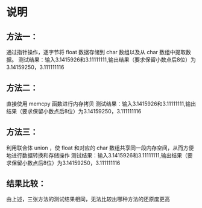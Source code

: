 #  说明
## 方法一：
通过指针操作，逐字节将 float 数据存储到 char 数组以及从 char 数组中提取数据。
测试结果：输入3.1415926和3.11111111,输出结果（要求保留小数点后8位）为3.14159250，3.111111116
## 方法二：
直接使用 memcpy 函数进行内存拷贝
测试结果：输入3.1415926和3.11111111,输出结果（要求保留小数点后8位）为3.14159250，3.111111116
## 方法三：
利用联合体 union ，使 float 和对应的 char 数组共享同一段内存空间，从而方便地进行数据转换和存储操作
测试结果：输入3.1415926和3.11111111,输出结果（要求保留小数点后8位）为3.14159250，3.111111116
## 结果比较：
由上述，三张方法的测试结果相同，无法比较出哪种方法的还原度更高